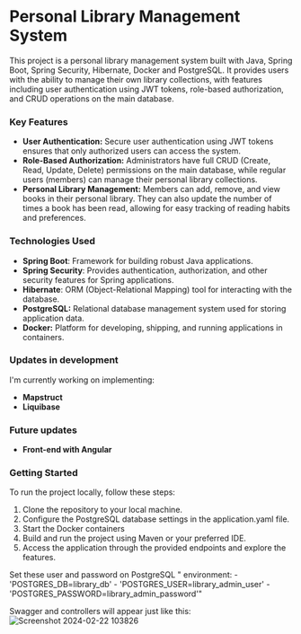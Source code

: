 <h1>Personal Library Management System</h1>

This project is a personal library management system built with Java, Spring Boot, Spring Security, Hibernate, Docker and PostgreSQL. It provides users with the ability to manage their own library collections, with features including user authentication using JWT tokens, role-based authorization, and CRUD operations on the main database.

<h3>Key Features</h3>

- **User Authentication:** Secure user authentication using JWT tokens ensures that only authorized users can access the system.
- **Role-Based Authorization:** Administrators have full CRUD (Create, Read, Update, Delete) permissions on the main database, while regular users (members) can manage their personal library collections.
- **Personal Library Management:** Members can add, remove, and view books in their personal library. They can also update the number of times a book has been read, allowing for easy tracking of reading habits and preferences.
  
<h3>Technologies Used</h3>

- **Spring Boot**: Framework for building robust Java applications.
- **Spring Security**: Provides authentication, authorization, and other security features for Spring applications.
- **Hibernate**: ORM (Object-Relational Mapping) tool for interacting with the database.
- **PostgreSQL:** Relational database management system used for storing application data.
- **Docker:** Platform for developing, shipping, and running applications in containers.


<h3>Updates in development</h3>

I'm currently working on implementing:
  - **Mapstruct**
  - **Liquibase**

<h3>Future updates</h3>

- **Front-end with Angular**

<h3>Getting Started</h3>

To run the project locally, follow these steps:

1. Clone the repository to your local machine.
2. Configure the PostgreSQL database settings in the application.yaml file.
3. Start the Docker containers 
4. Build and run the project using Maven or your preferred IDE.
5. Access the application through the provided endpoints and explore the features.

Set these user and password on PostgreSQL
" environment:
      - 'POSTGRES_DB=library_db'
      - 'POSTGRES_USER=library_admin_user'
      - 'POSTGRES_PASSWORD=library_admin_password'"

Swagger and controllers will appear just like this:
![Screenshot 2024-02-22 103826](https://github.com/baldi364/library/assets/134001121/ae0bb226-b97c-475d-87bb-5c33efb0afaf)
